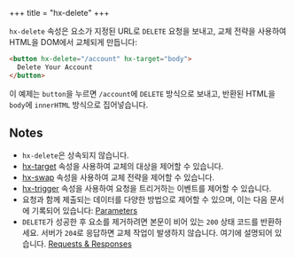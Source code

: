 +++
title = "hx-delete"
+++

`hx-delete` 속성은 요소가 지정된 URL로 `DELETE` 요청을 보내고,
교체 전략을 사용하여 HTML을 DOM에서 교체되게 만듭니다:

```html
<button hx-delete="/account" hx-target="body">
  Delete Your Account
</button>
```

이 예제는 `button`을 누르면 `/account`에 `DELETE` 방식으로 보내고, 반환된 HTML을
`body`에 `innerHTML` 방식으로 집어넣습니다.

## Notes

* `hx-delete`은 상속되지 않습니다.
* [hx-target](@/attributes/hx-target.md) 속성을 사용하여 교체의 대상을 제어할 수 있습니다.
* [hx-swap](@/attributes/hx-swap.md) 속성을 사용하여 교체 전략을 제어할 수 있습니다.
* [hx-trigger](@/attributes/hx-trigger.md) 속성을 사용하여 요청을 트리거하는 이벤트를 제어할 수 있습니다.
* 요청과 함께 제출되는 데이터를 다양한 방법으로 제어할 수 있으며, 이는 다음 문서에 기록되어 있습니다: [Parameters](@/docs.md#parameters)
* `DELETE`가 성공한 후 요소를 제거하려면 본문이 비어 있는 `200` 상태 코드를 반환하세요. 서버가 `204`로 응답하면 교체 작업이 발생하지 않습니다. 여기에 설명되어 있습니다. [Requests & Responses](@/docs.md#requests)
